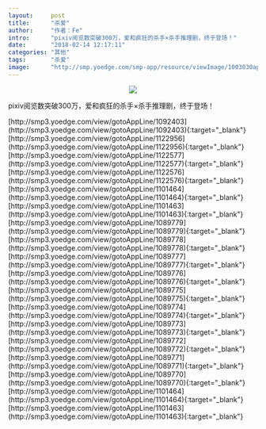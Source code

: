 ```yaml
---
layout:     post
title:      "杀爱"
author:     "作者：Fe"
intro:      "pixiv阅览数突破300万，爱和疯狂的杀手×杀手推理剧，终于登场！"
date:       "2018-02-14 12:17:11"
categories: "其他"
tags:       "杀爱"
image:      "http://smp.yoedge.com/smp-app/resource/viewImage/1003030appline.png"
---
```

<div style="text-align: center">
<p><img src="http://smp.yoedge.com/smp-app/resource/viewImage/1003030appline.png"/></p>
</div>
<p class="post-meta">
<span>pixiv阅览数突破300万，爱和疯狂的杀手×杀手推理剧，终于登场！</span>
</p>
[http://smp3.yoedge.com/view/gotoAppLine/1092403](http://smp3.yoedge.com/view/gotoAppLine/1092403){:target="_blank"}
[http://smp3.yoedge.com/view/gotoAppLine/1122956](http://smp3.yoedge.com/view/gotoAppLine/1122956){:target="_blank"}
[http://smp3.yoedge.com/view/gotoAppLine/1122577](http://smp3.yoedge.com/view/gotoAppLine/1122577){:target="_blank"}
[http://smp3.yoedge.com/view/gotoAppLine/1122576](http://smp3.yoedge.com/view/gotoAppLine/1122576){:target="_blank"}
[http://smp3.yoedge.com/view/gotoAppLine/1101464](http://smp3.yoedge.com/view/gotoAppLine/1101464){:target="_blank"}
[http://smp3.yoedge.com/view/gotoAppLine/1101463](http://smp3.yoedge.com/view/gotoAppLine/1101463){:target="_blank"}
[http://smp3.yoedge.com/view/gotoAppLine/1089779](http://smp3.yoedge.com/view/gotoAppLine/1089779){:target="_blank"}
[http://smp3.yoedge.com/view/gotoAppLine/1089778](http://smp3.yoedge.com/view/gotoAppLine/1089778){:target="_blank"}
[http://smp3.yoedge.com/view/gotoAppLine/1089777](http://smp3.yoedge.com/view/gotoAppLine/1089777){:target="_blank"}
[http://smp3.yoedge.com/view/gotoAppLine/1089776](http://smp3.yoedge.com/view/gotoAppLine/1089776){:target="_blank"}
[http://smp3.yoedge.com/view/gotoAppLine/1089775](http://smp3.yoedge.com/view/gotoAppLine/1089775){:target="_blank"}
[http://smp3.yoedge.com/view/gotoAppLine/1089774](http://smp3.yoedge.com/view/gotoAppLine/1089774){:target="_blank"}
[http://smp3.yoedge.com/view/gotoAppLine/1089773](http://smp3.yoedge.com/view/gotoAppLine/1089773){:target="_blank"}
[http://smp3.yoedge.com/view/gotoAppLine/1089772](http://smp3.yoedge.com/view/gotoAppLine/1089772){:target="_blank"}
[http://smp3.yoedge.com/view/gotoAppLine/1089771](http://smp3.yoedge.com/view/gotoAppLine/1089771){:target="_blank"}
[http://smp3.yoedge.com/view/gotoAppLine/1089770](http://smp3.yoedge.com/view/gotoAppLine/1089770){:target="_blank"}
[http://smp3.yoedge.com/view/gotoAppLine/1101464](http://smp3.yoedge.com/view/gotoAppLine/1101464){:target="_blank"}
[http://smp3.yoedge.com/view/gotoAppLine/1101463](http://smp3.yoedge.com/view/gotoAppLine/1101463){:target="_blank"}



